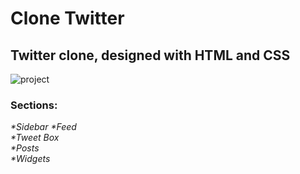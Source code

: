   # Clone Twitter 

## Twitter clone, designed with HTML and CSS

![project](https://github.com/user-attachments/assets/8fb800b6-bbc9-4c39-b723-80f03d557434)

### Sections:
_*Sidebar_
_*Feed_  
_*Tweet Box_  
_*Posts_  
_*Widgets_

